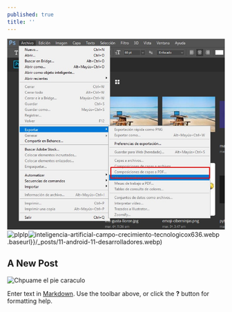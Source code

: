 ```yaml
---
published: true
title: ''
---
```

![Purbea imagen webp](/_posts/pdf-capas.jpg)
![plplp]({{site.baseurl}}/_posts/inteligencia-artificial-campo-crecimiento-tecnologicox636.webp)![inteligencia-artificial-campo-crecimiento-tecnologicox636.webp]({{site.baseurl}}/_posts/inteligencia-artificial-campo-crecimiento-tecnologicox636.webp)
.baseurl}}/_posts/11-android-11-desarrolladores.webp)
## A New Post

![Chpuame el pie caraculo]({{site.baseurl}}/https://img2.freepng.es/20180326/gxq/kisspng-github-computer-icons-icon-design-github-5ab8a31e334e73.4114704215220498222102.jpg)

Enter text in [Markdown](http://daringfireball.net/projects/markdown/). Use the toolbar above, or click the **?** button for formatting help.
